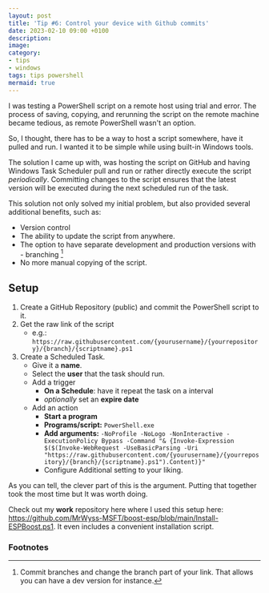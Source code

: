 ```yaml
---
layout: post
title: 'Tip #6: Control your device with Github commits'
date: 2023-02-10 09:00 +0100
description: 
image: 
category:
- tips
- windows
tags: tips powershell
mermaid: true
---
```

I was testing a PowerShell script on a remote host using trial and error. The process of saving, copying, and rerunning the script on the remote machine became tedious, as remote PowerShell wasn't an option.

So, I thought, there has to be a way to host a script somewhere, have it pulled and run. I wanted it to be simple while using built-in Windows tools.

The solution I came up with, was hosting the script on GitHub and having Windows Task Scheduler pull and run or rather directly execute the script _periodically_. Committing changes to the script ensures that the latest version will be executed during the next scheduled run of the task.

This solution not only solved my initial problem, but also provided several additional benefits, such as:

- Version control
- The ability to update the script from anywhere.
- The option to have separate development and production versions with - branching [^1]
- No more manual copying of the script.

## Setup

1. Create a GitHub Repository (public) and commit the PowerShell script to it.
2. Get the raw link of the script
    - e.g.: ``https://raw.githubusercontent.com/{yourusername}/{yourrepository}/{branch}/{scriptname}.ps1``
3. Create a Scheduled Task.
   - Give it a **name**.
   - Select the **user** that the task should run.
   - Add a trigger
     - **On a Schedule**: have it repeat the task on a interval
     - _optionally_ set an **expire date**
   - Add an action
     - **Start a program**
     - **Programs/script:** ``PowerShell.exe``
     - **Add arguments:** ``-NoProfile -NoLogo -NonInteractive -ExecutionPolicy Bypass -Command "& {Invoke-Expression $($(Invoke-WebRequest -UseBasicParsing -Uri "https://raw.githubusercontent.com/{yourusername}/{yourrepository}/{branch}/{scriptname}.ps1").Content)}"``
     - Configure Additional setting to your liking.

As you can tell, the clever part of this is the argument. Putting that together took the most time but It was worth doing.

Check out my **work** repository here where I used this setup here: <https://github.com/MrWyss-MSFT/boost-esp/blob/main/Install-ESPBoost.ps1>. It even includes a convenient installation script.

### Footnotes

[^1]: Commit branches and change the branch part of your link. That allows you can have a dev version for instance.
